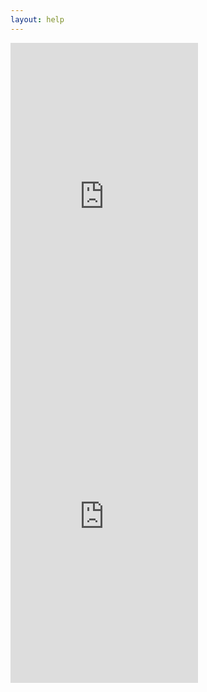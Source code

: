 ```yaml
---
layout: help
---
```


<style>
  .box{
    float:left;
    margin-right:20px;
}
  </style>

<div class="box">
  <iframe src="https://docs.google.com/presentation/d/1jgtYC-Ax2kpxkNnNEXU4MQAT6pOtSJ2u9fQZVj1WZxc/edit" frameborder="0" scrolling="no" width="100%" height="512" align="left"> </iframe>
</div>

<div class="box">
  <iframe src="https://docs.google.com/spreadsheets/d/1--CYJo9nrOLMzXu5q8_2Fnld_1hRQe1p1RKSaiCTZfg/edit#gid=1243651559" frameborder="0" scrolling="no" width="100%" height="512" align="right"></iframe>
</div>
